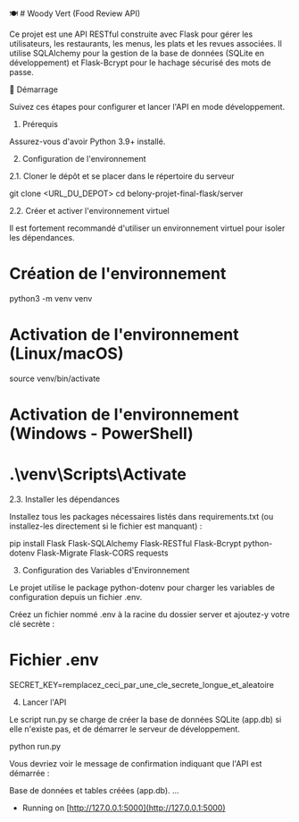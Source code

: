 🍽️ # Woody Vert (Food Review API)

Ce projet est une API RESTful construite avec Flask pour gérer les utilisateurs, les restaurants, les menus, les plats et les revues associées. Il utilise SQLAlchemy pour la gestion de la base de données (SQLite en développement) et Flask-Bcrypt pour le hachage sécurisé des mots de passe.

🚀 Démarrage

Suivez ces étapes pour configurer et lancer l'API en mode développement.

1. Prérequis

Assurez-vous d'avoir Python 3.9+ installé.

2. Configuration de l'environnement

2.1. Cloner le dépôt et se placer dans le répertoire du serveur

git clone <URL_DU_DEPOT>
cd belony-projet-final-flask/server


2.2. Créer et activer l'environnement virtuel

Il est fortement recommandé d'utiliser un environnement virtuel pour isoler les dépendances.

# Création de l'environnement
python3 -m venv venv

# Activation de l'environnement (Linux/macOS)
source venv/bin/activate

# Activation de l'environnement (Windows - PowerShell)
# .\venv\Scripts\Activate


2.3. Installer les dépendances

Installez tous les packages nécessaires listés dans requirements.txt (ou installez-les directement si le fichier est manquant) :

pip install Flask Flask-SQLAlchemy Flask-RESTful Flask-Bcrypt python-dotenv Flask-Migrate Flask-CORS requests


3. Configuration des Variables d'Environnement

Le projet utilise le package python-dotenv pour charger les variables de configuration depuis un fichier .env.

Créez un fichier nommé .env à la racine du dossier server et ajoutez-y votre clé secrète :

# Fichier .env
SECRET_KEY=remplacez_ceci_par_une_cle_secrete_longue_et_aleatoire


4. Lancer l'API

Le script run.py se charge de créer la base de données SQLite (app.db) si elle n'existe pas, et de démarrer le serveur de développement.

python run.py


Vous devriez voir le message de confirmation indiquant que l'API est démarrée :

Base de données et tables créées (app.db).
...
 * Running on [http://127.0.0.1:5000](http://127.0.0.1:5000)


